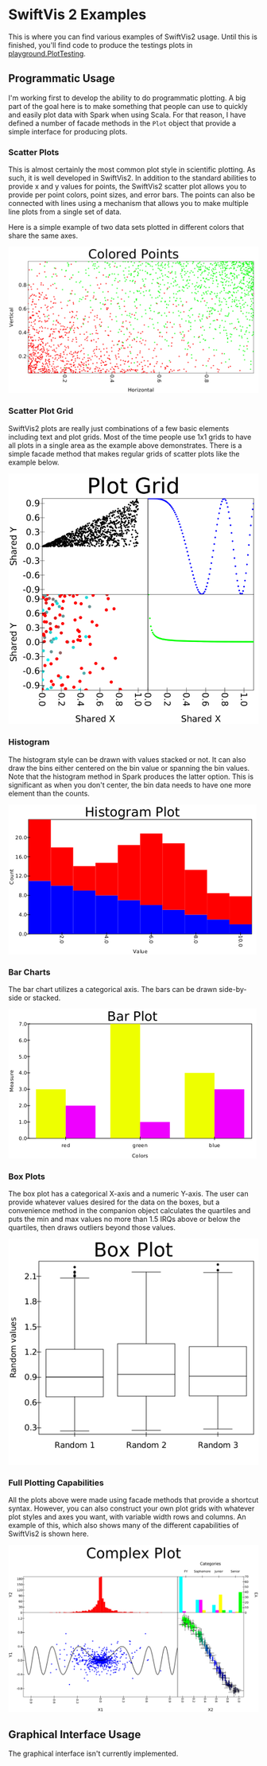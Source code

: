 # SwiftVis 2 Examples

This is where you can find various examples of SwiftVis2 usage. Until this is finished, you'll find code to produce the testings plots
in [playground.PlotTesting](https://github.com/MarkCLewis/SwiftVis2/blob/master/src/main/scala/playground/PlotTesting.scala).

## Programmatic Usage

I'm working first to develop the ability to do programmatic plotting. A big part of the goal here is to make something that people can use to quickly
and easily plot data with Spark when using Scala. For that reason, I have defined a number of facade methods in the `Plot` object that provide a
simple interface for producing plots.

### Scatter Plots

This is almost certainly the most common plot style in scientific plotting. As such, it is well developed in SwiftVis2. In addition to the standard
abilities to provide x and y values for points, the SwiftVis2 scatter plot allows you to provide per point colors, point sizes, and error bars.
The points can also be connected with lines using a mechanism that allows you to make multiple line plots from a single set of data.

Here is a simple example of two data sets plotted in different colors that share the same axes.

![colored scatter](colordots.png "Colored Scatter Plot")

### Scatter Plot Grid

SwiftVis2 plots are really just combinations of a few basic elements including text and plot grids. Most of the time people use 1x1 grids to have all
plots in a single area as the example above demonstrates. There is a simple facade method that makes regular grids of scatter plots like the example
below. 

![scatter grid](plotGrid.png "Grid of Scatter Plots")

### Histogram

The histogram style can be drawn with values stacked or not. It can also draw the bins either centered on the bin value or spanning the bin values.
Note that the histogram method in Spark produces the latter option. This is significant as when you don't center, the bin data needs to have one more
element than the counts.

![histogram](histogram.png "Simple Histogram")

### Bar Charts

The bar chart utilizes a categorical axis. The bars can be drawn side-by-side or stacked.

![bar chart](bar.png "Simple Bar Chart")

### Box Plots

The box plot has a categorical X-axis and a numeric Y-axis. The user can provide whatever values desired for the data on the boxes, but a convenience
method in the companion object calculates the quartiles and puts the min and max values no more than 1.5 IRQs above or below the quartiles, then draws
outliers beyond those values. 

![box plot](boxPlot.png "Simple Box Plot")

### Full Plotting Capabilities

All the plots above were made using facade methods that provide a shortcut syntax. However, you can also construct your own plot grids with whatever
plot styles and axes you want, with variable width rows and columns. An example of this, which also shows many of the different capabilities of SwiftVis2
is shown here.

![complex plot](complexPlot.png "Complex Plot")

## Graphical Interface Usage

The graphical interface isn't currently implemented.